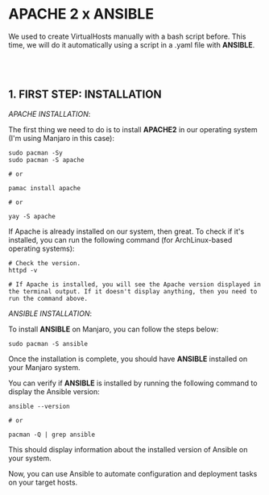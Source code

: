 # __APACHE 2 x ANSIBLE__

We used to create VirtualHosts manually with a bash script before. This time, we will do it automatically using a script in a .yaml file with __ANSIBLE__.

<br><br>
## 1. FIRST STEP: INSTALLATION
_APACHE INSTALLATION_:

The first thing we need to do is to install __APACHE2__ in our operating system (I'm using Manjaro in this case):

```shell
sudo pacman -Sy
sudo pacman -S apache

# or

pamac install apache

# or

yay -S apache
```

If Apache is already installed on our system, then great. To check if it's installed, you can run the following command (for ArchLinux-based operating systems):

```shell
# Check the version.
httpd -v

# If Apache is installed, you will see the Apache version displayed in the terminal output. If it doesn't display anything, then you need to run the command above.
```

_ANSIBLE INSTALLATION_:

To install __ANSIBLE__ on Manjaro, you can follow the steps below:

```shell
sudo pacman -S ansible
```

Once the installation is complete, you should have __ANSIBLE__ installed on your Manjaro system.
<br>

You can verify if __ANSIBLE__ is installed by running the following command to display the Ansible version:

```shell
ansible --version

# or

pacman -Q | grep ansible
```

This should display information about the installed version of Ansible on your system.

Now, you can use Ansible to automate configuration and deployment tasks on your target hosts.
